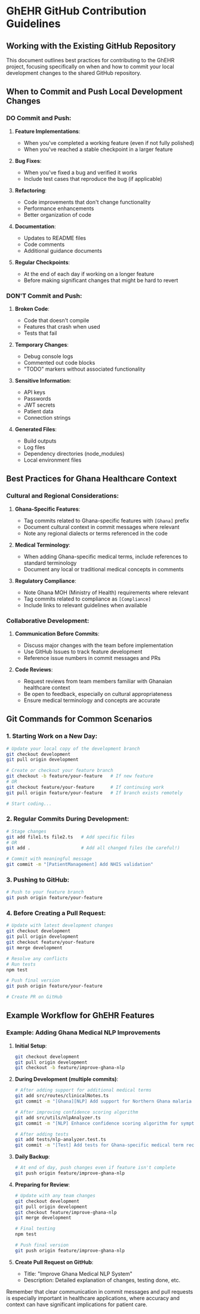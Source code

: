# GhEHR GitHub Contribution Guidelines

## Working with the Existing GitHub Repository

This document outlines best practices for contributing to the GhEHR project, focusing specifically on when and how to commit your local development changes to the shared GitHub repository.

## When to Commit and Push Local Development Changes

### DO Commit and Push:

1. **Feature Implementations**:
   - When you've completed a working feature (even if not fully polished)
   - When you've reached a stable checkpoint in a larger feature

2. **Bug Fixes**:
   - When you've fixed a bug and verified it works
   - Include test cases that reproduce the bug (if applicable)

3. **Refactoring**:
   - Code improvements that don't change functionality
   - Performance enhancements
   - Better organization of code

4. **Documentation**:
   - Updates to README files
   - Code comments
   - Additional guidance documents

5. **Regular Checkpoints**:
   - At the end of each day if working on a longer feature
   - Before making significant changes that might be hard to revert

### DON'T Commit and Push:

1. **Broken Code**:
   - Code that doesn't compile
   - Features that crash when used
   - Tests that fail

2. **Temporary Changes**:
   - Debug console logs
   - Commented out code blocks
   - "TODO" markers without associated functionality

3. **Sensitive Information**:
   - API keys
   - Passwords
   - JWT secrets
   - Patient data
   - Connection strings

4. **Generated Files**:
   - Build outputs
   - Log files
   - Dependency directories (node_modules)
   - Local environment files

## Best Practices for Ghana Healthcare Context

### Cultural and Regional Considerations:

1. **Ghana-Specific Features**:
   - Tag commits related to Ghana-specific features with `[Ghana]` prefix
   - Document cultural context in commit messages where relevant
   - Note any regional dialects or terms referenced in the code

2. **Medical Terminology**:
   - When adding Ghana-specific medical terms, include references to standard terminology
   - Document any local or traditional medical concepts in comments

3. **Regulatory Compliance**:
   - Note Ghana MOH (Ministry of Health) requirements where relevant
   - Tag commits related to compliance as `[Compliance]`
   - Include links to relevant guidelines when available

### Collaborative Development:

1. **Communication Before Commits**:
   - Discuss major changes with the team before implementation
   - Use GitHub Issues to track feature development
   - Reference issue numbers in commit messages and PRs

2. **Code Reviews**:
   - Request reviews from team members familiar with Ghanaian healthcare context
   - Be open to feedback, especially on cultural appropriateness
   - Ensure medical terminology and concepts are accurate

## Git Commands for Common Scenarios

### 1. Starting Work on a New Day:

```bash
# Update your local copy of the development branch
git checkout development
git pull origin development

# Create or checkout your feature branch
git checkout -b feature/your-feature   # If new feature
# OR
git checkout feature/your-feature      # If continuing work
git pull origin feature/your-feature   # If branch exists remotely

# Start coding...
```

### 2. Regular Commits During Development:

```bash
# Stage changes
git add file1.ts file2.ts   # Add specific files
# OR
git add .                   # Add all changed files (be careful!)

# Commit with meaningful message
git commit -m "[PatientManagement] Add NHIS validation"
```

### 3. Pushing to GitHub:

```bash
# Push to your feature branch
git push origin feature/your-feature
```

### 4. Before Creating a Pull Request:

```bash
# Update with latest development changes
git checkout development
git pull origin development
git checkout feature/your-feature
git merge development

# Resolve any conflicts
# Run tests
npm test

# Push final version
git push origin feature/your-feature

# Create PR on GitHub
```

## Example Workflow for GhEHR Features

### Example: Adding Ghana Medical NLP Improvements

1. **Initial Setup**:
   ```bash
   git checkout development
   git pull origin development
   git checkout -b feature/improve-ghana-nlp
   ```

2. **During Development (multiple commits)**:
   ```bash
   # After adding support for additional medical terms
   git add src/routes/clinicalNotes.ts
   git commit -m "[Ghana][NLP] Add support for Northern Ghana malaria terminology"
   
   # After improving confidence scoring algorithm
   git add src/utils/nlpAnalyzer.ts
   git commit -m "[NLP] Enhance confidence scoring algorithm for symptom patterns"
   
   # After adding tests
   git add tests/nlp-analyzer.test.ts
   git commit -m "[Test] Add tests for Ghana-specific medical term recognition"
   ```

3. **Daily Backup**:
   ```bash
   # At end of day, push changes even if feature isn't complete
   git push origin feature/improve-ghana-nlp
   ```

4. **Preparing for Review**:
   ```bash
   # Update with any team changes
   git checkout development
   git pull origin development
   git checkout feature/improve-ghana-nlp
   git merge development
   
   # Final testing
   npm test
   
   # Push final version
   git push origin feature/improve-ghana-nlp
   ```

5. **Create Pull Request on GitHub**:
   - Title: "Improve Ghana Medical NLP System"
   - Description: Detailed explanation of changes, testing done, etc.

Remember that clear communication in commit messages and pull requests is especially important in healthcare applications, where accuracy and context can have significant implications for patient care.
